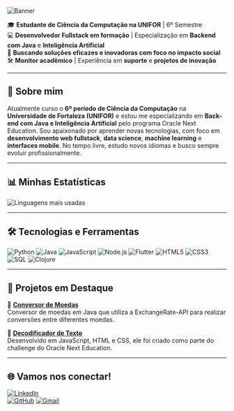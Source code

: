 ![Banner](https://github.com/user-attachments/assets/2c7bc301-b7bf-4098-b325-bbb5573562a2)


🎓 **Estudante de Ciência da Computação na UNIFOR** | 6º Semestre  
💻 **Desenvolvedor Fullstack em formação** | Especialização em **Backend com Java** e **Inteligência Artificial**  
🌱 **Buscando soluções eficazes e inovadoras com foco no impacto social**  
🛠️ **Monitor acadêmico** | Experiência em **suporte** e **projetos de inovação**  

---

## 🚀 Sobre mim  
  Atualmente curso o **6º período de Ciência da Computação** na **Universidade de Fortaleza (UNIFOR)** e estou me especializando em **Back-end com Java e Inteligência Artificial** pelo programa Oracle Next Education.
  Sou apaixonado por aprender novas tecnologias, com foco em **desenvolvimento web fullstack**, **data science**, **machine learning** e **interfaces mobile**. No tempo livre, estudo novos idiomas e busco sempre evoluir profissionalmente.  

---

## 📊 Minhas Estatísticas

  ![Linguagens mais usadas](https://github-readme-stats.vercel.app/api/top-langs/?username=slucas04&layout=compact&theme=radical)

---

## 🛠️ Tecnologias e Ferramentas  

![Python](https://img.shields.io/badge/Python-3776AB?style=for-the-badge&logo=python&logoColor=white)
![Java](https://img.shields.io/badge/Java-ED8B00?style=for-the-badge&logo=java&logoColor=white)
![JavaScript](https://img.shields.io/badge/JavaScript-F7DF1E?style=for-the-badge&logo=javascript&logoColor=black)
![Node.js](https://img.shields.io/badge/Node.js-339933?style=for-the-badge&logo=node.js&logoColor=white)
![Flutter](https://img.shields.io/badge/Flutter-02569B?style=for-the-badge&logo=flutter&logoColor=white)
![HTML5](https://img.shields.io/badge/HTML5-E34F26?style=for-the-badge&logo=html5&logoColor=white)
![CSS3](https://img.shields.io/badge/CSS3-1572B6?style=for-the-badge&logo=css3&logoColor=white)
![SQL](https://img.shields.io/badge/SQL-4479A1?style=for-the-badge&logo=mysql&logoColor=white)
![Clojure](https://img.shields.io/badge/Clojure-5881D8?style=for-the-badge&logo=clojure&logoColor=white)

---

## 📂 Projetos em Destaque  

🔗 [**Conversor de Moedas**](https://github.com/slucas04/conversor-de-moedas)  
Conversor de moedas em Java que utiliza a ExchangeRate-API para realizar conversões entre diferentes moedas.  

🔗 [**Decodificador de Texto**](https://github.com/slucas04/challenge-decodificador)  
Desenvolvido em JavaScript, HTML e CSS, ele foi criado como parte do challenge do Oracle Next Education.  

---

## 🌐 Vamos nos conectar!  

<!--[![Portfolio](https://img.shields.io/badge/-Portfolio-6A0DAD?logo=desktop&logoColor=white&style=for-the-badge)](https://portfolio-eight-flax-49.vercel.app)-->
[![LinkedIn](https://img.shields.io/badge/-LinkedIn-blue?logo=linkedin&logoColor=white&style=for-the-badge)](https://www.linkedin.com/in/samuellucas-dev/)  
[![GitHub](https://img.shields.io/badge/-GitHub-181717?logo=github&logoColor=white&style=for-the-badge)](https://github.com/slucas04) 
[![Gmail](https://img.shields.io/badge/-Gmail-red?logo=gmail&logoColor=white&style=for-the-badge)](mailto:slucas0730@gmail.com) 
